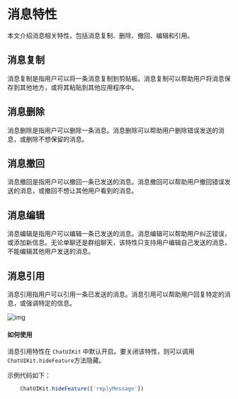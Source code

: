 # 消息特性

<Toc />

本文介绍消息相关特性，包括消息复制、删除、撤回、编辑和引用。

<ImageGallery>
  <ImageItem src="/images/uikit/chatuikit/uniapp/message_operation.png" title="消息操作" />
</ImageGallery>

## 消息复制

消息复制是指用户可以将一条消息复制到剪贴板。消息复制可以帮助用户将消息保存到其他地方，或将其粘贴到其他应用程序中。

## 消息删除	

消息删除是指用户可以删除一条消息。消息删除可以帮助用户删除错误发送的消息，或删除不想保留的消息。

## 消息撤回

消息撤回是指用户可以撤回一条已发送的消息。消息撤回可以帮助用户撤回错误发送的消息，或撤回不想让其他用户看到的消息。

## 消息编辑

消息编辑是指用户可以编辑一条已发送的消息。消息编辑可以帮助用户纠正错误，或添加新信息。无论单聊还是群组聊天，该特性只支持用户编辑自己发送的消息，不能编辑其他用户发送的消息。

## 消息引用	

消息引用指用户可以引用一条已发送的消息。消息引用可以帮助用户回复特定的消息，或强调特定的信息。

![img](/images/uikit/chatuikit/uniapp/message_reply.png)

#### 如何使用

消息引用特性在 `ChatUIKit` 中默认开启。要关闭该特性，则可以调用 `ChatUIKit.hideFeature`方法隐藏。

示例代码如下：

```javascript
    ChatUIKit.hideFeature(['replyMessage'])
```








